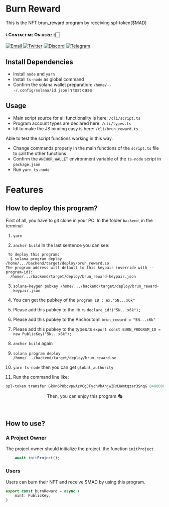 # Burn Reward
This is the NFT brun_reward program by receiving spl-token($MAD)

<h4> 📞 Cᴏɴᴛᴀᴄᴛ ᴍᴇ Oɴ ʜᴇʀᴇ: 👆🏻 </h4>

<p> 
    <a href="mailto:nakao95911@gmail.com" target="_blank">
        <img alt="Email"
        src="https://img.shields.io/badge/Email-00599c?style=for-the-badge&logo=gmail&logoColor=white"/>
    </a>
     <a href="https://x.com/_wizardev" target="_blank"><img alt="Twitter"
        src="https://img.shields.io/badge/Twitter-000000?style=for-the-badge&logo=x&logoColor=white"/></a>
    <a href="https://discordapp.com/users/471524111512764447" target="_blank"><img alt="Discord"
        src="https://img.shields.io/badge/Discord-7289DA?style=for-the-badge&logo=discord&logoColor=white"/></a>
    <a href="https://t.me/wizardev" target="_blank"><img alt="Telegram"
        src="https://img.shields.io/badge/Telegram-26A5E4?style=for-the-badge&logo=telegram&logoColor=white"/></a>
</p>

## Install Dependencies
- Install `node` and `yarn`
- Install `ts-node` as global command
- Confirm the solana wallet preparation: `/home/---/.config/solana/id.json` in test case

## Usage
- Main script source for all functionality is here: `/cli/script.ts`
- Program account types are declared here: `/cli/types.ts`
- Idl to make the JS binding easy is here: `/cli/brun_reward.ts`

Able to test the script functions working in this way.
- Change commands properly in the main functions of the `script.ts` file to call the other functions
- Confirm the `ANCHOR_WALLET` environment variable of the `ts-node` script in `package.json`
- Run `yarn ts-node`

# Features

##  How to deploy this program?
First of all, you have to git clone in your PC.
In the folder `backend`, in the terminal 
1. `yarn`

2. `anchor build`
   In the last sentence you can see:  
```
 To deploy this program:
  $ solana program deploy /home/.../backend/target/deploy/brun_reward.so
The program address will default to this keypair (override with --program-id):
  /home/.../backend/target/deploy/brun_reward-keypair.json
```  
3. `solana-keygen pubkey /home/.../backend/target/deploy/brun_reward-keypair.json`
4. You can get the pubkey of the `program ID : ex."5N...x6k"`
5. Please add this pubkey to the lib.rs
  `declare_id!("5N...x6k");`
6. Please add this pubkey to the Anchor.toml
  `brun_reward = "5N...x6k"`
7. Please add this pubkey to the types.ts
  `export const BURN_PROGRAM_ID = new PublicKey("5N...x6k");`
  
8. `anchor build` again
9. `solana program deploy /home/.../backend/target/deploy/brun_reward.so`
10. `yarn ts-node` then  you can get `global_authority`
11. Run the command line like:
```powershell
spl-token transfer GkXn6PUbcvpwAzVCgJFychVhAhjwZRMJWmtqzar3SnqG 8480000 Gx...PNF9 --fund-recipient
```

<p align = "center">
Then, you can enjoy this program 🎭
</p>
</br>

## How to use?

### A Project Owner
The project owner should initialize the project. the function `initProject`
```js
    await initProject();
```

### Users
Users can burn their NFT and receive $MAD by using this program.

```js
export const burnReward = async (
    mint: PublicKey,
)
```

